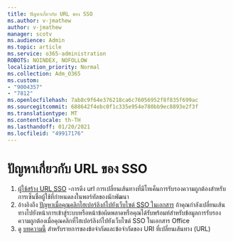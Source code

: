 ```yaml
---
title: ปัญหาเกี่ยวกับ URL ของ SSO
ms.author: v-jmathew
author: v-jmathew
manager: scotv
ms.audience: Admin
ms.topic: article
ms.service: o365-administration
ROBOTS: NOINDEX, NOFOLLOW
localization_priority: Normal
ms.collection: Adm_O365
ms.custom:
- "9004357"
- "7812"
ms.openlocfilehash: 7ab8c9f64e376218ca6c76056952f8f835f699ac
ms.sourcegitcommit: 688642f4ebc0f1c335e954e780bb9ec8893e2f3f
ms.translationtype: MT
ms.contentlocale: th-TH
ms.lasthandoff: 01/20/2021
ms.locfileid: "49917176"
---
```

# <a name="sso-url-issues"></a>ปัญหาเกี่ยวกับ URL ของ SSO

1. [ผู้ใช้สร้าง URL SSO](https://docs.microsoft.com/rest/api/apimanagement/2019-12-01/User/GenerateSsoUrl) -การดึง url การเปลี่ยนเส้นทางที่มีโทเค็นการรับรองความถูกต้องสำหรับการเซ็นชื่อผู้ใช้ที่กำหนดลงในพอร์ทัลของนักพัฒนา
2. อ้างอิงถึง [ปัญหาเมื่อคุณคลิกไฮเปอร์ลิงก์ไปยังเว็บไซต์ SSO ในเอกสาร](https://docs.microsoft.com/office/troubleshoot/office-suite-issues/click-hyperlink-to-sso-website) ถ้าคุณกำลังเปลี่ยนเส้นทางไปยังหน้าการเข้าสู่ระบบหรือหน้าข้อผิดพลาดหรือคุณได้รับพร้อมท์สำหรับข้อมูลการรับรองความถูกต้องเมื่อคุณคลิกที่ไฮเปอร์ลิงก์ไปยังเว็บไซต์ SSO ในเอกสาร Office
3. ดู [บทความนี้](https://docs.microsoft.com/azure/active-directory/develop/reply-url) สำหรับรายการของข้อจำกัดและข้อจำกัดของ URI ที่เปลี่ยนเส้นทาง (URL)
